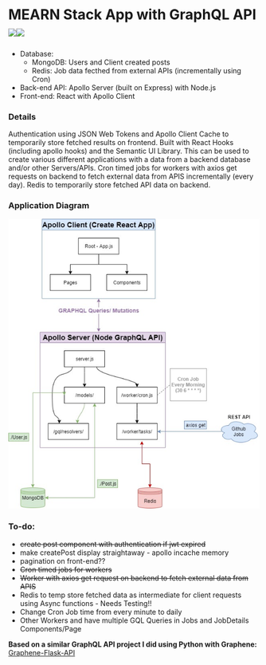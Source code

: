 # MEARN Stack App with GraphQL API <img src="https://github.com/graphql/graphql-spec/blob/master/resources/GraphQL%20Logo.svg" height="50" /><img src="https://user-images.githubusercontent.com/841294/53402609-b97a2180-39ba-11e9-8100-812bab86357c.png" height="50" />
- Database: 
    - MongoDB: Users and Client created posts
    - Redis: Job data fecthed from external APIs (incrementally using Cron)
- Back-end API: Apollo Server (built on Express) with Node.js
- Front-end: React with Apollo Client

### Details
Authentication using JSON Web Tokens and Apollo Client Cache to temporarily store fetched results on frontend. Built with React Hooks (including apollo hooks) and the Semantic UI Library. This can be used to create various different applications with a data from a backend database and/or other Servers/APIs. Cron timed jobs for workers with axios get requests on backend to fetch external data from APIS incrementally (every day). Redis to temporarily store fetched API data on backend.

### Application Diagram
<p align="center"><img src="https://github.com/MrYKenz/MERN-GraphQL-App/blob/master/app_layout.jpg"/></p>

### To-do: 
- ~~create post component with authentication if jwt expired~~
- make createPost display straightaway - apollo incache memory
- pagination on front-end??
- ~~Cron timed jobs for workers~~
- ~~Worker with axios get request on backend to fetch external data from APIS~~
- Redis to temp store fetched data as intermediate for client requests using Async functions - Needs Testing!!
- Change Cron Job time from every minute to daily
- Other Workers and have multiple GQL Queries in Jobs and JobDetails Components/Page

**Based on a similar GraphQL API project I did using Python with Graphene:** [Graphene-Flask-API](https://github.com/MrYKenz/Graphene-Flask-API)